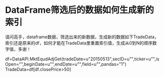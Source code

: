 # DataFrame筛选后的数据如何生成新的索引

请问高手，dataframe数据，筛选出来的新数据，生成新的数据如下TradeData，索引还是原来的df，如何才能在TradeData里重置索引值，生成从0到N的顺序数字值，多谢！


df=DataAPI.MktEqudAdjGet(tradeDate=u"20150513",secID=u"",ticker=u"",isOpen="",beginDate=u"",endDate=u"",field=u"",pandas="1")
TradeData=df[df.closePrice&gt;50]